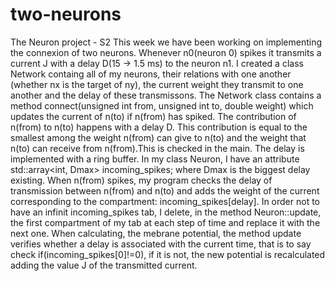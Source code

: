 # two-neurons
The Neuron project - S2
This week we have been working on implementing the connexion of two neurons. Whenever n0(neuron 0) spikes it transmits a current J with a delay D(15 -> 1.5 ms) to the neuron n1. 
I created a class Network containg all of my neurons, their relations with one another (whether nx is the target of ny), the current weight they transmit to one another and the delay of these transmissons. 
The Network class contains a method connect(unsigned int from, unsigned int to, double weight) which updates the current of n(to) if n(from) has spiked. The contribution of n(from) to n(to) happens with a delay D. This contribution is equal to the smallest among the weight n(from) can give to n(to) and the weight that n(to) can receive from n(from).This is checked in the main. 
The delay is implemented with a ring buffer. In my class Neuron, I have an attribute std::array<int, Dmax> incoming_spikes; where Dmax is the biggest delay existing. When n(from) spikes, my program checks the delay of transmission between n(from) and n(to) and adds the weight of the current corresponding to the compartment: incoming_spikes[delay]. 
In order not to have an infinit incoming_spikes tab, I delete, in the method Neuron::update, the first compartment of my tab at each step of time and replace it with the next one. When calculating, the mebrane potential, the method update verifies whether a delay is associated with the current time, that is to say check if(incoming_spikes[0]!=0), if it is not, the new potential is recalculated adding the value J of the transmitted current.
